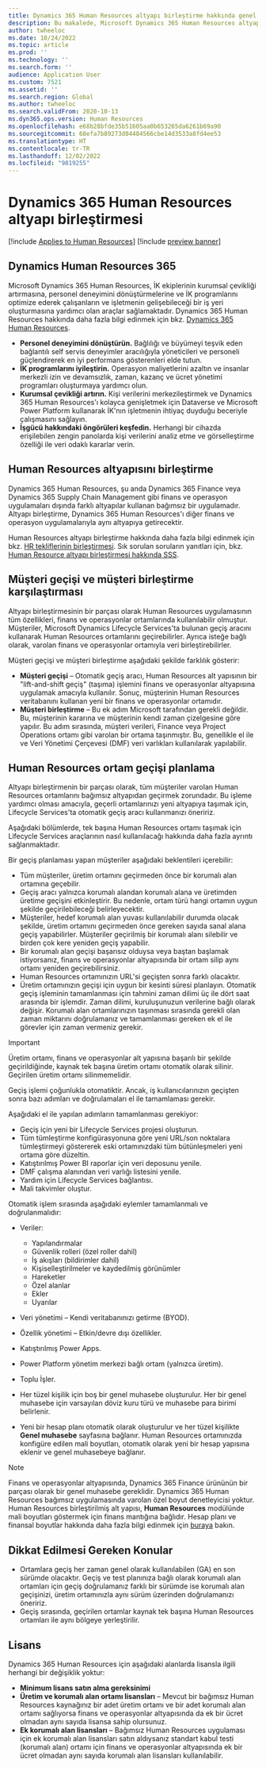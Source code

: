 ```yaml
---
title: Dynamics 365 Human Resources altyapı birleştirme hakkında genel bakış
description: Bu makalede, Microsoft Dynamics 365 Human Resources altyapı birleştirmesi açıklanmaktadır.
author: twheeloc
ms.date: 10/24/2022
ms.topic: article
ms.prod: ''
ms.technology: ''
ms.search.form: ''
audience: Application User
ms.custom: 7521
ms.assetid: ''
ms.search.region: Global
ms.author: twheeloc
ms.search.validFrom: 2020-10-13
ms.dyn365.ops.version: Human Resources
ms.openlocfilehash: e68b28bfde35b51605aa0b653265da6261b69a90
ms.sourcegitcommit: 68efa7b89273d04484566cbe14d3533a8fd4ee53
ms.translationtype: HT
ms.contentlocale: tr-TR
ms.lasthandoff: 12/02/2022
ms.locfileid: "9819255"
---
```

# <a name="dynamics-365-human-resources-infrastructure-merge"></a>Dynamics 365 Human Resources altyapı birleştirmesi 

[!include [Applies to Human Resources](../includes/applies-to-hr.md)]
[!include [preview banner](../includes/preview-banner.md)]

## <a name="dynamics-human-resources-365"></a>Dynamics Human Resources 365

Microsoft Dynamics 365 Human Resources, İK ekiplerinin kurumsal çevikliği artırmasına, personel deneyimini dönüştürmelerine ve İK programlarını optimize ederek çalışanların ve işletmenin gelişebileceği bir iş yeri oluşturmasına yardımcı olan araçlar sağlamaktadır. Dynamics 365 Human Resources hakkında daha fazla bilgi edinmek için bkz. [Dynamics 365 Human Resources](https://dynamics.microsoft.com/human-resources/overview/).

- **Personel deneyimini dönüştürün.** Bağlılığı ve büyümeyi teşvik eden bağlantılı self servis deneyimler aracılığıyla yöneticileri ve personeli güçlendirerek en iyi performans gösterenleri elde tutun.
- **İK programlarını iyileştirin.** Operasyon maliyetlerini azaltın ve insanlar merkezli izin ve devamsızlık, zaman, kazanç ve ücret yönetimi programları oluşturmaya yardımcı olun.
- **Kurumsal çevikliği artırın.** Kişi verilerini merkezileştirmek ve Dynamics 365 Human Resources'ı kolayca genişletmek için Dataverse ve Microsoft Power Platform kullanarak İK'nın işletmenin ihtiyaç duyduğu beceriyle çalışmasını sağlayın.
- **İşgücü hakkındaki öngörüleri keşfedin.** Herhangi bir cihazda erişilebilen zengin panolarda kişi verilerini analiz etme ve görselleştirme özelliği ile veri odaklı kararlar verin.

## <a name="human-resources-infrastructure-merge"></a>Human Resources altyapısını birleştirme

Dynamics 365 Human Resources, şu anda Dynamics 365 Finance veya Dynamics 365 Supply Chain Management gibi finans ve operasyon uygulamaları dışında farklı altyapılar kullanan bağımsız bir uygulamadır. Altyapı birleştirme, Dynamics 365 Human Resources'ı diğer finans ve operasyon uygulamalarıyla aynı altyapıya getirecektir.

Human Resources altyapı birleştirme hakkında daha fazla bilgi edinmek için bkz. [HR tekliflerinin birleştirmesi](https://cloudblogs.microsoft.com/dynamics365/it/2021/09/15/merging-of-hr-offerings-brings-capabilities-together-for-customers/). Sık sorulan soruların yanıtları için, bkz. [Human Resource altyapı birleştirmesi hakkında SSS](./hr-infrastructure-merge-faq.md).

## <a name="customer-migration-vs-customer-merge"></a>Müşteri geçişi ve müşteri birleştirme karşılaştırması

Altyapı birleştirmesinin bir parçası olarak Human Resources uygulamasının tüm özellikleri, finans ve operasyonlar ortamlarında kullanılabilir olmuştur. Müşteriler, Microsoft Dynamics Lifecycle Services'ta bulunan geçiş aracını kullanarak Human Resources ortamlarını geçirebilirler. Ayrıca isteğe bağlı olarak, varolan finans ve operasyonlar ortamıyla veri birleştirebilirler. 

Müşteri geçişi ve müşteri birleştirme aşağıdaki şekilde farklılık gösterir:

- **Müşteri geçişi** – Otomatik geçiş aracı, Human Resources alt yapısının bir "lift-and-shift geçiş" (taşıma) işlemini finans ve operasyonlar altyapısına uygulamak amacıyla kullanılır. Sonuç, müşterinin Human Resources veritabanını kullanan yeni bir finans ve operasyonlar ortamıdır. 
- **Müşteri birleştirme** – Bu ek adım Microsoft tarafından gerekli değildir. Bu, müşterinin kararına ve müşterinin kendi zaman çizelgesine göre yapılır. Bu adım sırasında, müşteri verileri, Finance veya Project Operations ortamı gibi varolan bir ortama taşınmıştır. Bu, genellikle el ile ve Veri Yönetimi Çerçevesi (DMF) veri varlıkları kullanılarak yapılabilir. 

## <a name="planning-a-human-resources-environment-migration"></a>Human Resources ortam geçişi planlama

Altyapı birleştirmenin bir parçası olarak, tüm müşteriler varolan Human Resources ortamlarını bağımsız altyapıdan geçirmek zorundadır. Bu işleme yardımcı olması amacıyla, geçerli ortamlarınızı yeni altyapıya taşımak için, Lifecycle Services'ta otomatik geçiş aracı kullanmanızı öneririz. 

Aşağıdaki bölümlerde, tek başına Human Resources ortamı taşımak için Lifecycle Services araçlarının nasıl kullanılacağı hakkında daha fazla ayrıntı sağlanmaktadır. 

Bir geçiş planlaması yapan müşteriler aşağıdaki beklentileri içerebilir:

- Tüm müşteriler, üretim ortamını geçirmeden önce bir korumalı alan ortamına geçebilir. 
- Geçiş aracı yalnızca korumalı alandan korumalı alana ve üretimden üretime geçişini etkinleştirir. Bu nedenle, ortam türü hangi ortamın uygun şekilde geçirilebileceği belirleyecektir. 
- Müşteriler, hedef korumalı alan yuvası kullanılabilir durumda olacak şekilde, üretim ortamını geçirmeden önce gereken sayıda sanal alana geçiş yapabilirler. Müşteriler geçirilmiş bir korumalı alanı silebilir ve birden çok kere yeniden geçiş yapabilir. 
- Bir korumalı alan geçişi başarısız olduysa veya baştan başlamak istiyorsanız, finans ve operasyonlar altyapısında bir ortam silip aynı ortamı yeniden geçirebilirsiniz.
- Human Resources ortamınızın URL'si geçişten sonra farklı olacaktır.
- Üretim ortamınızın geçişi için uygun bir kesinti süresi planlayın. Otomatik geçiş işleminin tamamlanması için tahmini zaman dilimi üç ile dört saat arasında bir işlemdir. Zaman dilimi, kuruluşunuzun verilerine bağlı olarak değişir. Korumalı alan ortamlarınızın taşınması sırasında gerekli olan zaman miktarını doğrulamanız ve tamamlanması gereken ek el ile görevler için zaman vermeniz gerekir.

> [!IMPORTANT] 
> Üretim ortamı, finans ve operasyonlar alt yapısına başarılı bir şekilde geçirildiğinde, kaynak tek başına üretim ortamı otomatik olarak silinir. Geçirilen üretim ortamı silinmemelidir. 

Geçiş işlemi çoğunlukla otomatiktir. Ancak, iş kullanıcılarınızın geçişten sonra bazı adımları ve doğrulamaları el ile tamamlaması gerekir.

Aşağıdaki el ile yapılan adımların tamamlanması gerekiyor:

- Geçiş için yeni bir Lifecycle Services projesi oluşturun.
- Tüm tümleştirme konfigürasyonuna göre yeni URL/son noktalara tümleştirmeyi göstererek eski ortamınızdaki tüm bütünleşmeleri yeni ortama göre düzeltin.
- Katıştırılmış Power BI raporlar için veri deposunu yenile.
- DMF çalışma alanından veri varlığı listesini yenile.
- Yardım için Lifecycle Services bağlantısı.
- Mali takvimler oluştur.

Otomatik işlem sırasında aşağıdaki eylemler tamamlanmalı ve doğrulanmalıdır:

- Veriler:

    - Yapılandırmalar
    - Güvenlik rolleri (özel roller dahil)
    - İş akışları (bildirimler dahil)
    - Kişiselleştirilmeler ve kaydedilmiş görünümler
    - Hareketler
    - Özel alanlar
    - Ekler
    - Uyarılar

- Veri yönetimi – Kendi veritabanınızı getirme (BYOD).
- Özellik yönetimi – Etkin/devre dışı özellikler.
- Katıştırılmış Power Apps.
- Power Platform yönetim merkezi bağlı ortam (yalnızca üretim).
- Toplu İşler.
- Her tüzel kişilik için boş bir genel muhasebe oluşturulur. Her bir genel muhasebe için varsayılan döviz kuru türü ve muhasebe para birimi belirlenir.
- Yeni bir hesap planı otomatik olarak oluşturulur ve her tüzel kişilikte **Genel muhasebe** sayfasına bağlanır. Human Resources ortamınızda konfigüre edilen mali boyutları, otomatik olarak yeni bir hesap yapısına eklenir ve genel muhasebeye bağlanır. 

> [!NOTE]
> Finans ve operasyonlar altyapısında, Dynamics 365 Finance ürününün bir parçası olarak bir genel muhasebe gereklidir. Dynamics 365 Human Resources bağımsız uygulamasında varolan özel boyut denetleyicisi yoktur. Human Resources birleştirilmiş alt yapısı, **Human Resources** modülünde mali boyutları göstermek için finans mantığına bağlıdır. Hesap planı ve finansal boyutlar hakkında daha fazla bilgi edinmek için [buraya](../finance/general-ledger/plan-chart-of-accounts.md) bakın. 

## <a name="considerations"></a>Dikkat Edilmesi Gereken Konular

- Ortamlara geçiş her zaman genel olarak kullanılabilen (GA) en son sürümde olacaktır. Geçiş ve test planınıza bağlı olarak korumalı alan ortamları için geçiş doğrulamanız farklı bir sürümde ise korumalı alan geçişinizi, üretim ortamınızla aynı sürüm üzerinden doğrulamanızı öneririz. 
- Geçiş sırasında, geçirilen ortamlar kaynak tek başına Human Resources ortamları ile aynı bölgeye yerleştirilir.

## <a name="licensing"></a>Lisans

Dynamics 365 Human Resources için aşağıdaki alanlarda lisansla ilgili herhangi bir değişiklik yoktur: 

- **Minimum lisans satın alma gereksinimi**
- **Üretim ve korumalı alan ortamı lisansları** – Mevcut bir bağımsız Human Resources kaynağınız bir adet üretim ortamı ve bir adet korumalı alan ortamı sağlıyorsa finans ve operasyonlar altyapısında da ek bir ücret olmadan aynı sayıda lisansa sahip olursunuz.
- **Ek korumalı alan lisansları** – Bağımsız Human Resources uygulaması için ek korumalı alan lisansları satın aldıysanız standart kabul testi (korumalı alan) ortamı için finans ve operasyonlar altyapısında ek bir ücret olmadan aynı sayıda korumalı alan lisansları kullanılabilir. 
